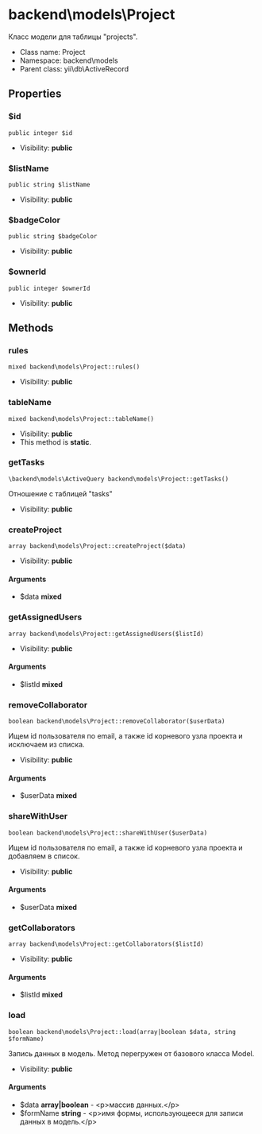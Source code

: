backend\models\Project
===============

Класс модели для таблицы &quot;projects&quot;.




* Class name: Project
* Namespace: backend\models
* Parent class: yii\db\ActiveRecord





Properties
----------


### $id

    public integer $id





* Visibility: **public**


### $listName

    public string $listName





* Visibility: **public**


### $badgeColor

    public string $badgeColor





* Visibility: **public**


### $ownerId

    public integer $ownerId





* Visibility: **public**


Methods
-------


### rules

    mixed backend\models\Project::rules()





* Visibility: **public**




### tableName

    mixed backend\models\Project::tableName()





* Visibility: **public**
* This method is **static**.




### getTasks

    \backend\models\ActiveQuery backend\models\Project::getTasks()

Отношение с таблицей "tasks"



* Visibility: **public**




### createProject

    array backend\models\Project::createProject($data)





* Visibility: **public**


#### Arguments
* $data **mixed**



### getAssignedUsers

    array backend\models\Project::getAssignedUsers($listId)





* Visibility: **public**


#### Arguments
* $listId **mixed**



### removeCollaborator

    boolean backend\models\Project::removeCollaborator($userData)

Ищем id пользователя по email, а также id корневого узла проекта и исключаем из списка.



* Visibility: **public**


#### Arguments
* $userData **mixed**



### shareWithUser

    boolean backend\models\Project::shareWithUser($userData)

Ищем id пользователя по email, а также id корневого узла проекта и добавляем в список.



* Visibility: **public**


#### Arguments
* $userData **mixed**



### getCollaborators

    array backend\models\Project::getCollaborators($listId)





* Visibility: **public**


#### Arguments
* $listId **mixed**



### load

    boolean backend\models\Project::load(array|boolean $data, string $formName)

Запись данных в модель. Метод перегружен от базового класса Model.



* Visibility: **public**


#### Arguments
* $data **array|boolean** - &lt;p&gt;массив данных.&lt;/p&gt;
* $formName **string** - &lt;p&gt;имя формы, использующееся для записи данных в модель.&lt;/p&gt;


